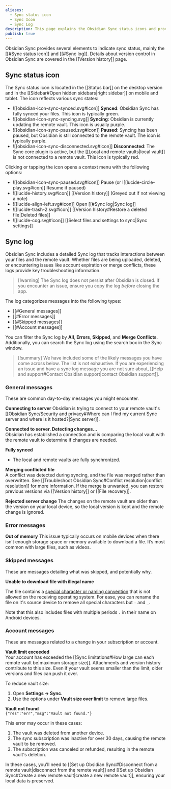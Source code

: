 ```yaml
---
aliases:
  - Sync status icon
  - Sync Icon
  - Sync Log
description: This page explains the Obsidian Sync status icons and provides details about the sync log.
publish: true
---
```


Obsidian Sync provides several elements to indicate sync status, mainly the [[#Sync status icon]] and [[#Sync log]]. Details about version control in Obsidian Sync are covered in the [[Version history]] page.

## Sync status icon

The Sync status icon is located in the [[Status bar]] on the desktop version and in the [[Sidebar#Open hidden sidebars|right sidebar]] on mobile and tablet. The icon reflects various sync states:

- ![[obsidian-icon-sync-synced.svg#icon]] **Synced**: Obsidian Sync has fully synced your files. This icon is typically green.
- ![[obsidian-icon-sync-syncing.svg]] **Syncing**: Obsidian is currently updating the remote vault. This icon is usually purple.
- ![[obsidian-icon-sync-paused.svg#icon]] **Paused**: Syncing has been paused, but Obsidian is still connected to the remote vault. The icon is typically purple.
- ![[obsidian-icon-sync-disconnected.svg#icon]] **Disconnected**: The Sync core plugin is active, but the [[Local and remote vaults|local vault]] is not connected to a remote vault. This icon is typically red.

Clicking or tapping the icon opens a context menu with the following options:
- ![[obsidian-icon-sync-paused.svg#icon]] Pause (or ![[lucide-circle-play.svg#icon]] Resume if paused)
- ![[lucide-history.svg#icon]] [[Version history]] (Greyed out if not viewing a note)
- ![[lucide-align-left.svg#icon]] Open [[#Sync log|Sync log]]
- ![[lucide-trash-2.svg#icon]] [[Version history#Restore a deleted file|Deleted files]]
- ![[lucide-cog.svg#icon]] [[Select files and settings to sync|Sync settings]]

## Sync log

Obsidian Sync includes a detailed Sync log that tracks interactions between your files and the remote vault. Whether files are being uploaded, deleted, or encountering issues like account expiration or merge conflicts, these logs provide key troubleshooting information.

> [!warning] The Sync log does not persist after Obsidian is closed. If you encounter an issue, ensure you copy the log _before_ closing the app.

The log categorizes messages into the following types:

- [[#General messages]]
- [[#Error messages]]
- [[#Skipped messages]]
- [[#Account messages]]

You can filter the Sync log by **All**, **Errors**, **Skipped**, and **Merge Conflicts**. Additionally, you can search the Sync log using the search box in the Sync window.

> [!summary] We have included some of the likely messages you have come across below. The list is not exhaustive. If you are experiencing an issue and have a sync log message you are not sure about, [[Help and support#Contact Obsidian support|contact Obsidian support]].

### General messages

These are common day-to-day messages you might encounter. 

**Connecting to server**
Obsidian is trying to connect to your remote vault's [[Obsidian Sync/Security and privacy#Where can I find my current Sync server and where is it hosted?|Sync server]].

**Connected to server. Detecting changes...**  
Obsidian has established a connection and is comparing the local vault with the remote vault to determine if changes are needed.

**Fully synced**
- The local and remote vaults are fully synchronized.

**Merging conflicted file**  
A conflict was detected during syncing, and the file was merged rather than overwritten. See [[Troubleshoot Obsidian Sync#Conflict resolution|conflict resolution]] for more information. If the merge is unwanted, you can restore previous versions via [[Version history]] or [[File recovery]].

**Rejected server change**
The changes on the remote vault are older than the version on your local device, so the local version is kept and the remote change is ignored. 

### Error messages

**Out of memory**
This issue typically occurs on mobile devices when there isn’t enough storage space or memory available to download a file. It’s most common with large files, such as videos.

### Skipped messages

These are messages detailing what was skipped, and potentially why. 

**Unable to download file with illegal name**

The file contains a [special character or naming convention](https://stackoverflow.com/questions/1976007/what-characters-are-forbidden-in-windows-and-linux-directory-names) that is not allowed on the receiving operating system. For ease, you can rename the file on it's source device to remove all special characters but `-` and `_`.

Note that this also includes files with multiple periods `.` in their name on Android devices. 

### Account messages

These are messages related to a change in your subscription or account. 

**Vault limit exceeded**  
Your account has exceeded the [[Sync limitations#How large can each remote vault be|maximum storage size]]. Attachments and version history contribute to this size. Even if your vault seems smaller than the limit, older versions and files can push it over.

To reduce vault size:
1. Open **Settings → Sync**.
2. Use the options under **Vault size over limit** to remove large files.

**Vault not found**  
`{"res":"err","msg":"Vault not found."}`

This error may occur in these cases:

1. The vault was deleted from another device.
2. The sync subscription was inactive for over 30 days, causing the remote vault to be removed.
3. The subscription was canceled or refunded, resulting in the remote vault's deletion.
 
In these cases, you'll need to [[Set up Obsidian Sync#Disconnect from a remote vault|disconnect from the remote vault]] and [[Set up Obsidian Sync#Create a new remote vault|create a new remote vault]], ensuring your local data is preserved.